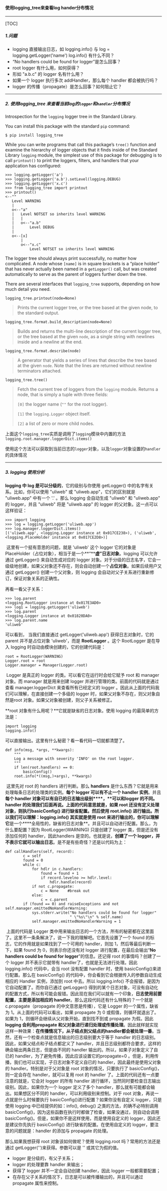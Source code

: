 #### 使用logging_tree来查看log hander分布情况

---

[TOC]

##### 1.问题

- logging 直接输出日志，如 logging.info() 与 log = logging.getLogger('name') log.info() 有什么不同？
- “No handlers could be found for logger”是怎么回事？
- root logger 有什么用，如何获得？
- 形如 "a.b.c" 的 logger 名有什么用？
- 如果一个 logger 执行多次 addHandler，那么每个 handler 都会被执行吗？
- logger 的传播（propagate）是怎么回事？如何阻止它？



---



##### 2. 使用logging_tree 来查看当前log的`logger`和`handler`分布情况

Introspection for the `logging` logger tree in the Standard Library.

You can install this package with the standard `pip` command:

```
$ pip install logging_tree
```

While you can write programs that call this package’s `tree()` function and examine the hierarchy of logger objects that it finds inside of the Standard Library `logging` module, the simplest use of this package for debugging is to call `printout()` to print the loggers, filters, and handlers that your application has configured:

```
>>> logging.getLogger('a')
>>> logging.getLogger('a.b').setLevel(logging.DEBUG)
>>> logging.getLogger('x.c')
>>> from logging_tree import printout
>>> printout()
<--""
   Level WARNING
   |
   o<--"a"
   |   Level NOTSET so inherits level WARNING
   |   |
   |   o<--"a.b"
   |       Level DEBUG
   |
   o<--[x]
       |
       o<--"x.c"
           Level NOTSET so inherits level WARNING
```

The logger tree should always print successfully, no matter how complicated. A node whose `[name]` is in square brackets is a “place holder” that has never actually been named in a `getLogger()` call, but was created automatically to serve as the parent of loggers further down the tree.

There are several interfaces that `logging_tree` supports, depending on how much detail you need.

```
logging_tree.printout(node=None)
```

> Prints the current logger tree, or the tree based at the given node, to the standard output.

```
logging_tree.format.build_description(node=None)
```

> Builds and returns the multi-line description of the current logger tree, or the tree based at the given `node`, as a single string with newlines inside and a newline at the end.

```
logging_tree.format.describe(node)
```

> A generator that yields a series of lines that describe the tree based at the given `node`. Note that the lines are returned without newline terminators attached.

```
logging_tree.tree()
```

> Fetch the current tree of loggers from the `logging` module. Returns a node, that is simply a tuple with three fields:
>
> `[0]` the logger name (`""` for the root logger).
>
> `[1]` the `logging.Logger` object itself.
>
> `[2]` a list of zero or more child nodes.

​	上面这个`logging_tree`实质是调用了`logging`模块中内置的方法`logging.root.manager.loggerDict.items()`

使用这个方法可以获取到当前日志的`logger`对象，以及`logger`对象设置的`handler`的具体情况

---



##### 3. logging 使用分析

**logging 中 log 是可以分级的**，它的级别与你使用 getLogger() 中的名字有关系。比如，你可以使用 "uliweb" 或 "uliweb.app"，它们的区别就是 "uliweb.app" 中有一个 '.' 。那么 logging 会自动生成 "uliweb" 和 "uliweb.app" 的 logger，并且 "uliweb" 将是 "uliweb.app" 的 logger 的父对象。这一点可以这样验证：

```
>>> import logging
>>> log = logging.getLogger('uliweb.app')
>>> log.manager.loggerDict.items()
[('uliweb.app', <logging.Logger instance at 0x017CE238>), ('uliweb', <logging.PlaceHolder instance at 0x017CE2D8>)]
```

​    这里有一个挺有意思的问题，就是 'uliweb' 这个 logger 它的对象是 PlaceHolder（占位对象），相当于是一个**“****虚”日志对象**。logging 可以允许通过 getLogger() 来自动生成对应的 logger 对象。对于分级的日志名字，它会一级级地创建，如果父对象还不存在，则会自动创建一个**占位对象**。如果后续用户又通过 getLogger() 创建一个父对象，则 logging 会自动对父子关系进行重新修订，保证对象关系的正确性。

再看一看父子关系：

```
>>> log.parent
<logging.RootLogger instance at 0x017E3AD0>
>>> log1 = logging.getLogger('uliweb')
>>> log.parent
<logging.Logger instance at 0x01820DA0>
>>> log.parent.name
'uliweb'
```

   可以看到， 当我们直接通过 getLogger('uliweb.app') 获得日志对象时，它的 parent 并不是占位对象 'uliweb'，而是 **RootLogger** 。这个 RootLogger 是在导入 logging 时自动由模块创建的，它的创建代码是：

```
root = RootLogger(WARNING)
Logger.root = root
Logger.manager = Manager(Logger.root)
```

​    Logger 是真正的 logger 的类。可以看它在运行时会给它赋予 root 和 manager 对象。而 manager 就是用来创建 logger 并进行管理的类。前面的代码就是通过查看 manager.loggerDict 来查看所有已经定义的 logger 。因此从上面的代码我们可以理解，在直接创建一个多级的 logger 时，如果父对象不存在，则父对象自然是root 对象。如果父对象被创建，则父子关系被修正。

   **root 对象有什么用呢？**它就是缺省的日志对象。使用 logging 的最简单的方法是：

```
import logging
logging.info()
```

可以直接输出。这里有什么秘密？看一看代码一切就都清楚了。

```
def info(msg, *args, **kwargs):
    """
    Log a message with severity 'INFO' on the root logger.
    """
    if len(root.handlers) == 0:
        basicConfig()
    root.info(*((msg,)+args), **kwargs)
```

​    这里先对 root 的 handlers 进行判断。那么 **handlers** 是什么东西？它就是用来处理每条日志的处理类的实例。**每个 logger 可以有不止一个 handler 实例**。并且**每个 handler 对象可以有自已的日志输出级别****，****可以和logger 的不同**。handler 的处理我们后面再说。上面的代码意思就是，如果 root 还没有定义处理对象，则执行basicConfig() 进行缺省配置。然后使用 root.info() 进行输出。所以我们可以理解：logging.info() 其实就是使用 **root** 来进行输出的，你可以理解它**是一个****全局性的，缺省的日志对象**。并且可以自动进行配置。那么，为什么要配置？因为 RootLogger(WARNING) 只是创建了 logger 类，但是还没有添加任何的 handler，因此handlers 是空的。也就是说，**创建了一个 logger，并不表示它就可以输出日志**。是不是有些奇怪？还是以代码为上：

```
def callHandlers(self, record):
        c = self
        found = 0
        while c:
            for hdlr in c.handlers:
                found = found + 1
                if record.levelno >= hdlr.level:
                    hdlr.handle(record)
            if not c.propagate:
                c = None    #break out
            else:
                c = c.parent
        if (found == 0) and raiseExceptions and not self.manager.emittedNoHandlerWarning:
            sys.stderr.write("No handlers could be found for logger"
                             " \"%s\"\n" % self.name)
            self.manager.emittedNoHandlerWarning = 1
```

​    上面的代码是 Logger 类中用来输出日志的一个方法，所有的秘密都在这里面了。这里不一条条解决了，说一下我的理解吧。它首先设置了一个 found 的标志，它的作用就是如果找到了一个可用的 handler，则加 1，然后等最后判断一下，如果 found 为 0，则表示你还没有对 logger 进行配置，在最后会输出“**No handlers could be found for logger**”的信息。还记得 root 的事情吗？创建了一个 logger 并不表示它就带有 handler了，也就是无法进行处理。因此 logging.info() 代码中，会当 root 没有配置 handler 时，使用 basicConfig()来进行配置。那么在 basicConfig() 的代码中，你会看到它会根据传入的参数自动生成相应的 Handler 实例，添加到 root 中去。所以 logging.info() 不会报错，是因为它自动配置了。而你自已通过 getLogger() 得到的某个日志对象，可没有自动化的配置方式，所以有可能会报错。因此现在我们可以就有一个印象，**日志使用前要配置，主要是添加相应的 handler**。那么这段代码还有什么特殊的？一个就是 c.propagate（propagate 的中文意思是传播），它是 Logger 的一个属性，缺省为 1。从上面的代码可以看出，如果 propagate 为 0 或假值，则循环就退出了。如果为 1，则循环会继续从父对象开始，直到找不到或 propagate 为假。因此 **logging 会利用propagate 和父对象进行递归处理或传播处理**。因此就样就实现这样一种效果：**在传播情况下，从子结点到父结点的handler都会被处理一番**。当然，还有一个检查点就是信息输出的日志级别要大于等于 handler 的日志级别。因此，如果父结点和子结点都定义了 handler，并且日志级别都符合要求，这样的确会输出两条日志，但是由不同的 handler 输出的。所以，如果子对象定义了自已的 handler，为了避免传播，因此应该设置它的propagate=0 。但是，利用传播，我们也可以实现，子日志对象不定义自已的 handler，因此最终是使用父对象的 handler。特别是对于父对象是 root 对象的情况，只要执行了 basicConfig()，则一定会存在 handler，就可以复用 root 的 handler 了。上面的代码还有一点要注意的就是，它会对 logger 的所有 handler 进行循环，当然同时要检查日志输出级别。因此，如果你为一个 logger 定义了多个 handler，那么就有可能都会输出。如果想区分不同的 handler，可以利用级别来控制。对于 root 对象，再说一点就是什么时候要执行 basicConfig()进行配置？如果你没有自定义 logger，只是使用 logging 中已经提供的如：info(), debug() 之类的方法，的确不必特别调用 basicConfig()，因为这些函数在执行时都做了检查，如果没通过，则自动会调用 basicConfig()。但是，如果你不是这样使用，而是使用自定义的 logger，因此还是建议你先执行 basicConfig() 进行缺省的配置。在使用自定义的 logger，要注意的问题就是：handler 的添加与 propagate 的处理。

   那么如果我想获得 root 对象该如何做呢？使用 logging.root 吗？常用的方法还是通过 getLogger('')来获得。参数可以是 '' 或其它为假的值。

- logger 是分级的，有父子关系；
- logger 的处理要靠 handler 来输出；
- 获得了 logger 并不一定会自动创建 handler，因此 logger 一般都需要配置；
- 在存在父子关系的情况下，日志是可以被传播输出的，并且可以通过 propagate 属性来控制。